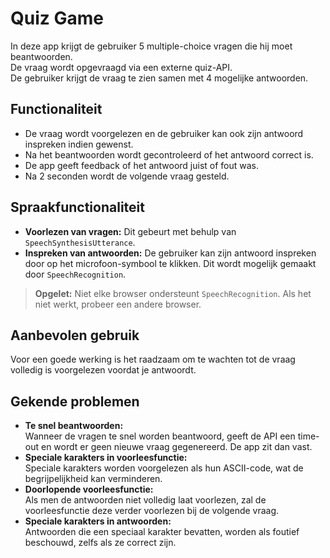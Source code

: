 # Quiz Game

In deze app krijgt de gebruiker 5 multiple-choice vragen die hij moet beantwoorden.  
De vraag wordt opgevraagd via een externe quiz-API.  
De gebruiker krijgt de vraag te zien samen met 4 mogelijke antwoorden.  

## Functionaliteit

- De vraag wordt voorgelezen en de gebruiker kan ook zijn antwoord inspreken indien gewenst.  
- Na het beantwoorden wordt gecontroleerd of het antwoord correct is.  
- De app geeft feedback of het antwoord juist of fout was.  
- Na 2 seconden wordt de volgende vraag gesteld.  

## Spraakfunctionaliteit

- **Voorlezen van vragen:** Dit gebeurt met behulp van `SpeechSynthesisUtterance`.  
- **Inspreken van antwoorden:** De gebruiker kan zijn antwoord inspreken door op het microfoon-symbool te klikken. Dit wordt mogelijk gemaakt door `SpeechRecognition`.  

> **Opgelet:** Niet elke browser ondersteunt `SpeechRecognition`. Als het niet werkt, probeer een andere browser.  

## Aanbevolen gebruik

Voor een goede werking is het raadzaam om te wachten tot de vraag volledig is voorgelezen voordat je antwoordt.  

## Gekende problemen

- **Te snel beantwoorden:**  
  Wanneer de vragen te snel worden beantwoord, geeft de API een time-out en wordt er geen nieuwe vraag gegenereerd. De app zit dan vast.  
- **Speciale karakters in voorleesfunctie:**  
  Speciale karakters worden voorgelezen als hun ASCII-code, wat de begrijpelijkheid kan verminderen.  
- **Doorlopende voorleesfunctie:**  
  Als men de antwoorden niet volledig laat voorlezen, zal de voorleesfunctie deze verder voorlezen bij de volgende vraag.  
- **Speciale karakters in antwoorden:**  
  Antwoorden die een speciaal karakter bevatten, worden als foutief beschouwd, zelfs als ze correct zijn.  
